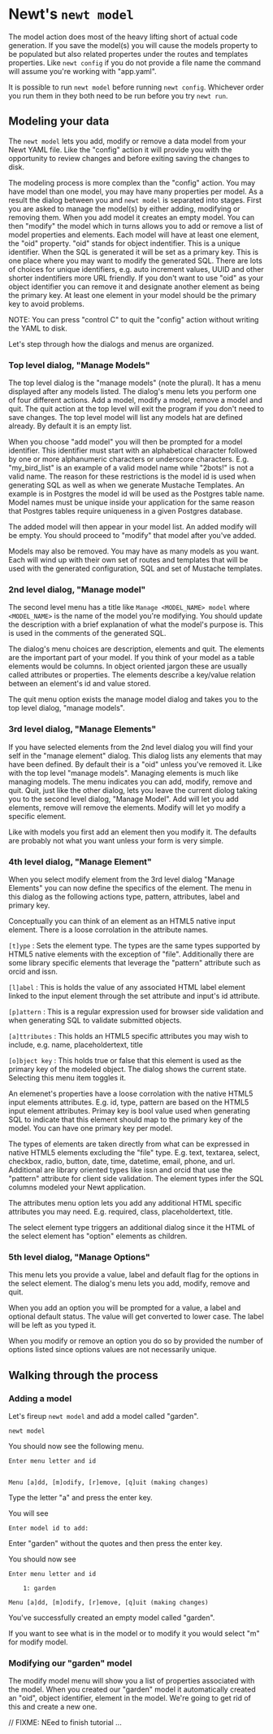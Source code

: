 
# Newt's `newt model`

The model action does most of the heavy lifting short of actual code generation. If you save the model(s) you will cause the models property to be populated but also related propertes under the routes and templates properties.  Like `newt config` if you do not provide a file name the command will assume you're working with "app.yaml".  

It is possible to run `newt model` before running `newt config`.  Whichever order you run them in they both need to be run before you try `newt run`.


## Modeling your data

The `newt model` lets you add, modify or remove a data model from your Newt YAML file.  Like the "config" action it will provide you with the opportunity to review changes and before exiting saving the changes to disk.

The modeling process is more complex than the "config" action. You may have model than one model, you may have many properties per model.  As a result the dialog between you and `newt model` is separated into stages. First you are asked to manage the model(s) by either adding, modifying or removing them. When you add model it creates an empty model. You can then "modify" the model which in turns allows you to add or remove a list of model properties and elements.  Each model will have at least one element, the "oid" property. "oid" stands for object indentifier. This is a unique identifier. When the SQL is generated it will be set as a primary key. This is one place where you may want to modify the generated SQL. There are lots of choices for unique identifiers, e.g. auto increment values, UUID and other shorter indentifiers more URL friendly. If you don't want to use "oid" as your object identifier you can remove it and designate another element as being the primary key. At least one element in your model should be the primary key to avoid problems.

NOTE: You can press "control C" to quit the "config" action without writing the YAML to disk.

Let's step through how the dialogs and menus are organized.

### Top level dialog, "Manage Models"

The top level dialog is the "manage models" (note the plural). It has a menu displayed after any models listed.  The dialog's menu lets you perform one of four different actions. Add a model, modify a model, remove a model and quit. The quit action at the top level will exit the program if you don't need to save changes.  The top level model will list any models hat are defined already. By default it is an empty list.

When you choose "add model" you will then be prompted for a model identifier. This identifier must start with an alphabetical character followed by one or more alphanumeric characters or underscore characters. E.g. "my_bird_list" is an example of a valid model name while "2bots!" is not a valid name. The reason for these restrictions is the model id is used when generating SQL as well as when we generate Mustache Templates. An example is in Postgres the model id will be used as the Postgres table name. Model names must be unique inside your application for the same reason that Postgres tables require uniqueness in a given Postgres database.

The added model will then appear in your model list. An added modify will be empty. You should proceed to "modify" that model after you've added. 

Models may also be removed.  You may have as many models as you want. Each will wind up with their own set of routes and templates that will be used with the generated configuration, SQL and set of Mustache templates.

### 2nd level dialog, "Manage model"

The second level menu has a title like `Manage <MODEL_NAME> model` where `<MODEL_NAME>` is the name of the model you're modifying. You should update the description with a brief explanation of what the model's purpose is. This is used in the comments of the generated SQL. 

The dialog's menu choices are description, elements and quit. The elements are the important part of your model. If you think of your model as a table elements would be columns.  In object oriented jargon these are usually called attributes or properties. The elements describe a key/value relation between an element's id and value stored.  

The quit menu option exists the manage model dialog and takes you to the top level dialog, "manage models".

### 3rd level dialog, "Manage Elements"

If you have selected elements from the 2nd level dialog you will find your self in the "manage element" dialog. This dialog lists any elements that may have been defined. By default their is a "oid" unless you've removed it. Like with the top level "manage models". Managing elements is much like managing models. The menu indicates you can add, modify, remove and quit. Quit, just like the other dialog, lets you leave the current diolog taking you to the second level dialog, "Manage Model". Add will let you add elements, remove will remove the elements. Modify will let yo modify a specific element.

Like with models you first add an element then you modify it. The defaults are probably not what you want unless your form is very simple.


### 4th level dialog, "Manage Element"

When you select modify element from the 3rd level dialog "Manage Elements" you can now define the specifics of the element.  The menu in this dialog as the following actions type, pattern, attributes, label and primary key.

Conceptually you can think of an element as an HTML5 native input element. There is a loose corrolation in the attribute names.

`[t]ype` 
: Sets the element type. The types are the same types supported by HTML5 native elements with the exception of "file". Additionally there are some library specific elements that leverage the "pattern" attribute such as orcid and issn.

`[l]abel`
: This is holds the value of any associated HTML label element linked to the input element through the set attribute and input's id attribute.

`[p]attern`
: This is a regular expression used for browser side validation and when generating SQL to validate submitted objects.

`[a]ttributes`
: This holds an HTML5 specific attributes you may wish to include, e.g. name, placeholdertext, title

`[o]bject key`
: This holds true or false that this element is used as the primary key of the modeled object. The dialog shows the current state. Selecting this menu item toggles it.

An elemenet's properties have a loose corrolation with the native HTML5 input elements attributes. E.g. id, type, pattern are based on the HTML5 input element attributes.  Primay key is bool value used when generating SQL to indicate that this element should map to the primary key of the model. You can have one primary key per model. 

The types of elements are taken directly from what can be expressed in native HTML5 elements excluding the "file" type. E.g. text, textarea, select, checkbox, radio, button, date, time, datetime, email, phone, and url. Additional are library oriented types like issn and orcid that use the "pattern" attribute for client side validation. The element types infer the SQL columns modeled your Newt application.

The attributes menu option lets you add any additional HTML specific attributes you may need. E.g. required, class, placeholdertext, title.

The select element type triggers an additional dialog since it the HTML of the select element has "option" elements as children.

### 5th level dialog, "Manage Options"

This menu lets you provide a value, label and default flag for the options in the select element. The dialog's menu lets you
add, modify, remove and quit. 

When you add an option you will be prompted for a value, a label and optional default status. The value will get converted to lower case.
The label will be left as you typed it.

When you modify or remove an option you do so by provided the number of options listed since options values are not necessarily unique.


## Walking through the process

### Adding a model

Let's fireup `newt model` and add a model called "garden".

~~~shell
newt model
~~~

You should now see the following menu.

~~~shell
Enter menu letter and id


Menu [a]dd, [m]odify, [r]emove, [q]uit (making changes)
~~~

Type the letter "a" and press the enter key.

You will see 

~~~shell
Enter model id to add:
~~~

Enter "garden" without the quotes and then press the enter key.

You should now see

~~~shell
Enter menu letter and id

	1: garden

Menu [a]dd, [m]odify, [r]emove, [q]uit (making changes)
~~~

You've successfully created an empty model called "garden".

If you want to see what is in the model or to modify it you would select "m" for modify model.

### Modifying our "garden" model

The modify model menu will show you a list of properties associated with the model. When you created our "garden" model it automatically created an "oid", object identifier, element in the model. We're going to get rid of this and create a new one.

// FIXME: NEed to finish tutorial ...
